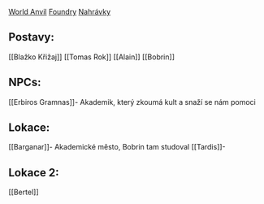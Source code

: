 [World Anvil](https://www.worldanvil.com/w/novy-svet-kifolend)
[Foundry](http://26.102.105.230:30000)
[Nahrávky](https://drive.google.com/drive/folders/1XplQ9FrvJ7kJmV5DJiMCRa1pD8HlagYC?usp=drive_link)

## Postavy:
[[Blažko Křižaj]]
[[Tomas Rok]]
[[Alain]]
[[Bobrin]]

## NPCs:
[[Erbiros Gramnas]]- Akademik, který zkoumá kult a snaží se nám pomoci

## Lokace:
[[Barganar]]- Akademické město, Bobrin tam studoval
[[Tardis]]- 

## Lokace 2:
[[Bertel]]